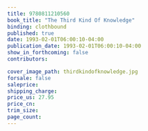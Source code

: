 ```yaml
---
title: 9780811210560
book_title: "The Third Kind Of Knowledge"
binding: clothbound
published: true
date: 1993-02-01T06:00:10-04:00
publication_date: 1993-02-01T06:00:10-04:00
show_in_forthcoming: false
contributors:

cover_image_path: thirdkindofknowledge.jpg
forsale: false
saleprice:
shipping_charge:
price_us: 27.95
price_cn:
trim_size:
page_count:
---
```


